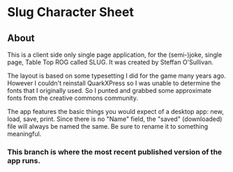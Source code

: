 # Slug Character Sheet

## About
This is a client side only single page application, for the (semi-)joke, single page, Table Top ROG called SLUG. It was created by Steffan O'Sullivan.

The layout is based on some typesetting I did for the game many years ago. However I couldn't reinstall QuarkXPress so I was unable to determine the fonts that I originally used. So I punted and grabbed some approximate fonts from the creative commons community.

The app features the basic things you would expect of a desktop app: new, load, save, print.
Since there is no "Name" field, the "saved" (downloaded) file will always be named the same. Be sure to rename it to something meaningful.

### This branch is where the most recent published version of the app runs.